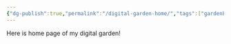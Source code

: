 ```yaml
---
{"dg-publish":true,"permalink":"/digital-garden-home/","tags":["gardenEntry"]}
---
```



Here is home page of my digital garden!